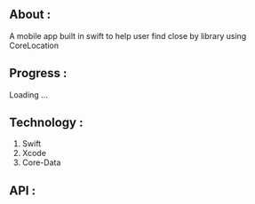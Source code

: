  ## About :

A mobile app built in swift to help user find close by library using CoreLocation

## Progress :

Loading ...

## Technology :

1. Swift
2. Xcode
3. Core-Data


## API :






